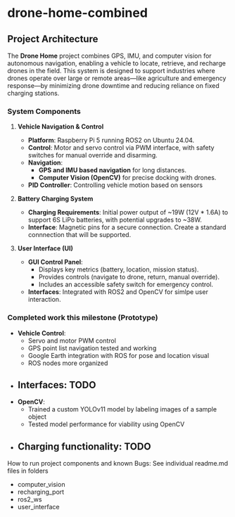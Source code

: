 # drone-home-combined
## Project Architecture

The **Drone Home** project combines GPS, IMU, and computer vision for autonomous navigation, enabling a vehicle to locate, retrieve, and recharge drones in the field. This system is designed to support industries where drones operate over large or remote areas—like agriculture and emergency response—by minimizing drone downtime and reducing reliance on fixed charging stations.

### System Components

1. **Vehicle Navigation & Control**
   - **Platform**: Raspberry Pi 5 running ROS2 on Ubuntu 24.04.
   - **Control**: Motor and servo control via PWM interface, with safety switches for manual override and disarming.
   - **Navigation**:
     - **GPS and IMU based navigation** for long distances.
     - **Computer Vision (OpenCV)** for precise docking with drones.
   - **PID Controller**: Controlling vehicle motion based on sensors

2. **Battery Charging System**
   - **Charging Requirements**: Initial power output of ~19W (12V * 1.6A) to support 6S LiPo batteries, with potential upgrades to ~38W.
   - **Interface**: Magnetic pins for a secure connection. Create a standard connnection that will be supported.

3. **User Interface (UI)**
   - **GUI Control Panel**:
     - Displays key metrics (battery, location, mission status).
     - Provides controls (navigate to drone, return, manual override).
     - Includes an accessible safety switch for emergency control.
   - **Interfaces**: Integrated with ROS2 and OpenCV for simlpe user interaction.

### Completed work this milestone (Prototype)
- **Vehicle Control**:
     - Servo and motor PWM control
     - GPS point list navigation tested and working
     - Google Earth integration with ROS for pose and location visual
     - ROS nodes more organized
- **Interfaces**: TODO
     - 
- **OpenCV**:
     - Trained a custom YOLOv11 model by labeling images of a sample object
     - Tested model performance for viability using OpenCV
- **Charging functionality**: TODO
     - 

How to run project components and known Bugs:
See individual readme.md files in folders
- computer_vision
- recharging_port
- ros2_ws
- user_interface

